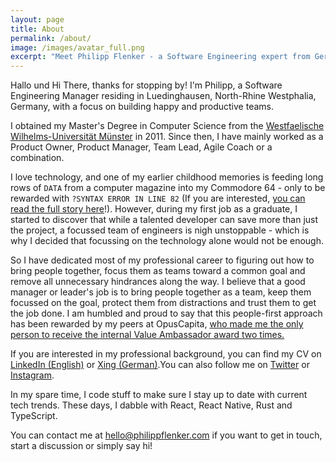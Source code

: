 ```yaml
---
layout: page
title: About
permalink: /about/
image: /images/avatar_full.png
excerpt: "Meet Philipp Flenker - a Software Engineering expert from Germany."
---
```

Hallo und Hi There, thanks for stopping by! I'm Philipp, a Software Engineering
Manager residing in Luedinghausen, North-Rhine Westphalia, Germany, with a focus
on building happy and productive teams.

I obtained my Master's Degree in Computer Science from the [Westfaelische
Wilhelms-Universität Münster](https://www.uni-muenster.de) in 2011. Since then,
I have mainly worked as a Product Owner, Product Manager, Team Lead, Agile Coach
or a combination.

I love technology, and one of my earlier childhood memories is feeding long rows
of `DATA` from a computer magazine into my Commodore 64 - only to be rewarded
with `?SYNTAX ERROR IN LINE 82` (If you are interested, [you can read the full
story here](/sematary/what-me-worry)!). However, during my first job as a
graduate, I started to discover that while a talented developer can save more
than just the project, a focussed team of engineers is nigh unstoppable - which
is why I decided that focussing on the technology alone would not be enough. 

So I have dedicated most of my professional career to figuring out how to bring
people together, focus them as teams toward a common goal and remove all
unnecessary hindrances along the way. I believe that a good manager or leader's
job is to bring people together as a team, keep them focussed on the goal,
protect them from distractions and trust them to get the job done. I am humbled
and proud to say that this people-first approach has been rewarded by my peers
at OpusCapita, [who made me the only person to receive the internal Value
Ambassador award two
times.](https://www.opuscapita.com/blog/2020/meet-philipp-flenker)

If you are interested in my professional background, you can find my CV on
[LinkedIn (English)](https://www.linkedin.com/in/pflenker/) or [Xing
(German)](https://www.xing.com/profile/Philipp_Flenker/).You can also follow me
on [Twitter](https://twitter.com/philippflenker) or
[Instagram](https://www.instagram.com/philippflenker/?hl=en).

In my spare time, I code stuff to make sure I stay up to date with current tech
trends. These days, I dabble with React, React Native, Rust and TypeScript. 

You can contact me at
[hello@philippflenker.com](mailto:hello@philippflenker.com) if you want to get
in touch, start a discussion or simply say hi!
